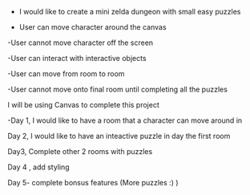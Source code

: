 - I would like to create a mini zelda dungeon with small easy puzzles

- User can move character around the canvas

-User cannot move character off the screen

-User can interact with interactive objects

-User can move from room to room

-User cannot move onto final room until completing all the puzzles

I will be using Canvas to complete this project


-Day 1, I would like to have a room that a character can move around in 

Day 2, I would like to have an inteactive puzzle in day the first room

Day3, Complete other 2 rooms with puzzles 

Day 4 , add styling 

Day 5- complete bonsus features (More puzzles :) )


